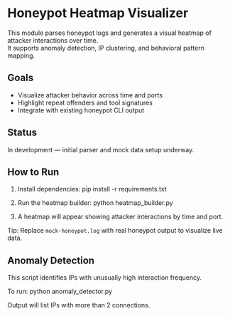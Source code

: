 # Honeypot Heatmap Visualizer

This module parses honeypot logs and generates a visual heatmap of attacker interactions over time.  
It supports anomaly detection, IP clustering, and behavioral pattern mapping.

## Goals
- Visualize attacker behavior across time and ports
- Highlight repeat offenders and tool signatures
- Integrate with existing honeypot CLI output

## Status
 In development — initial parser and mock data setup underway.

## How to Run

1. Install dependencies:
   pip install -r requirements.txt

2. Run the heatmap builder:
   python heatmap_builder.py

3. A heatmap will appear showing attacker interactions by time and port.

Tip: Replace `mock-honeypot.log` with real honeypot output to visualize live data.

## Anomaly Detection

This script identifies IPs with unusually high interaction frequency.

To run:
python anomaly_detector.py

Output will list IPs with more than 2 connections.

   

